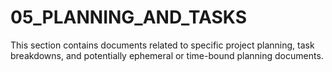 # 05_PLANNING_AND_TASKS

This section contains documents related to specific project planning, task breakdowns, and potentially ephemeral or time-bound planning documents.
